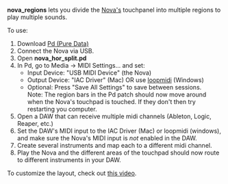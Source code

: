 **nova_regions** lets you divide the [Nova's](https://mosiaudio.com/products/nova) touchpanel into multiple regions to play multiple sounds.

To use:

  1. Download [Pd (Pure Data)](https://puredata.info/downloads/pure-data)
  2. Connect the Nova via USB.
  3. Open **nova_hor_split.pd**
  4. In Pd, go to Media -> MIDI Settings... and set:
       * Input Device: "USB MIDI Device" (the Nova)
       * Output Device: "IAC Driver" (Mac) OR use [loopmidi](https://www.tobias-erichsen.de/software/loopmidi.html) (Windows)
       * Optional: Press "Save All Settings" to save between sessions.
<br /> Note: The region bars in the Pd patch should now move around when the Nova's touchpad is touched. If they don't then try restarting you computer.
  5. Open a DAW that can receive multiple midi channels (Ableton, Logic, Reaper, etc.)
  6. Set the DAW's MIDI input to the IAC Driver (Mac) or loopmidi (windows), and make sure the Nova's MIDI input is *not* enabled in the DAW.
  7. Create several instruments and map each to a different midi channel.
  8. Play the Nova and the different areas of the touchpad should now route to different instruments in your DAW.

To customize the layout, check out [this video](https://youtu.be/6fuAdswDMgc).

